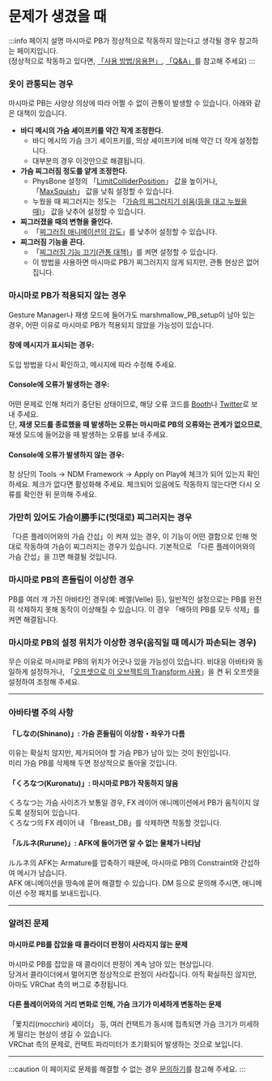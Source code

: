 
# 문제가 생겼을 때

:::info 페이지 설명
마시마로 PB가 정상적으로 작동하지 않는다고 생각될 경우 참고하는 페이지입니다.  
(정상적으로 작동하고 있다면, [「사용 방법/응용편」](https://wataame89.github.io/documents-wataameya/marshmallowPB/howtouse/addition), [「Q&A」](https://wataame89.github.io/documents-wataameya/marshmallowPB/qa)를 참고해 주세요)
:::

### 옷이 관통되는 경우

마시마로 PB는 사양상 의상에 따라 어쩔 수 없이 관통이 발생할 수 있습니다. 아래와 같은 대책이 있습니다.

- **바디 메시의 가슴 셰이프키를 약간 작게 조정한다.**
  - 바디 메시의 가슴 크기 셰이프키를, 의상 셰이프키에 비해 약간 더 작게 설정합니다.
  - 대부분의 경우 이것만으로 해결됩니다.
- **가슴 찌그러짐 정도를 얕게 조정한다.**
  - PhysBone 설정의 「[LimitColliderPosition](https://wataame89.github.io/documents-marshmallowPB/setup#limitcolliderposition)」 값을 높이거나, 「[MaxSquish](https://wataame89.github.io/documents-marshmallowPB/setup#maxsquish)」 값을 낮춰 설정할 수 있습니다.
  - 누웠을 때 찌그러지는 정도는 「[가슴의 찌그러지기 쉬움(등을 대고 누웠을 때)](https://wataame89.github.io/documents-marshmallowPB/setup#%E8%83%B8%E3%81%AE%E3%81%A4%E3%81%B6%E3%82%8C%E3%82%84%E3%81%99%E3%81%95%EF%BC%88%E4%BB%B0%E5%90%91%E3%81%91%EF%BC%89)」 값을 낮추어 설정할 수 있습니다.
- **찌그러졌을 때의 변형을 줄인다.**
  - 「[찌그러짐 애니메이션의 강도](https://wataame89.github.io/documents-marshmallowPB/setup#%E3%81%A4%E3%81%B6%E3%82%8C%E3%82%A2%E3%83%8B%E3%83%A1%E3%83%BC%E3%82%B7%E3%83%A7%E3%83%B3%E3%81%AE%E5%BC%B7%E3%81%95)」를 낮추어 설정할 수 있습니다.
- **찌그러짐 기능을 끈다.**
  - 「[찌그러짐 기능 끄기(관통 대책)](https://wataame89.github.io/documents-marshmallowPB/setup#%E3%81%A4%E3%81%B6%E3%82%8C%E6%A9%9F%E8%83%BD%E3%82%AA%E3%83%95%E8%B2%AB%E9%80%9A%E5%AF%BE%E7%AD%96)」를 켜면 설정할 수 있습니다.
  - 이 방법을 사용하면 마시마로 PB가 찌그러지지 않게 되지만, 관통 현상은 없어집니다.

### 마시마로 PB가 적용되지 않는 경우

Gesture Manager나 재생 모드에 들어가도 marshmallow_PB_setup이 남아 있는 경우, 어떤 이유로 마시마로 PB가 적용되지 않았을 가능성이 있습니다.

#### 창에 메시지가 표시되는 경우:

도입 방법을 다시 확인하고, 메시지에 따라 수정해 주세요.

#### Console에 오류가 발생하는 경우:

어떤 문제로 인해 처리가 중단된 상태이므로, 해당 오류 코드를 [Booth](https://wataame89.booth.pm)나 [Twitter](https://twitter.com/wataameya_vr)로 보내 주세요.  
단, **재생 모드를 종료했을 때 발생하는 오류는 마시마로 PB의 오류와는 관계가 없으므로**, 재생 모드에 들어갔을 때 발생하는 오류를 보내 주세요.

#### Console에 오류가 발생하지 않는 경우:

창 상단의 Tools → NDM Framework → Apply on Play에 체크가 되어 있는지 확인하세요. 체크가 없다면 활성화해 주세요. 체크되어 있음에도 작동하지 않는다면 다시 오류를 확인한 뒤 문의해 주세요.

<!-- ### 흔들림이 너무 큰 경우
마시마로 PB는 누를 때 약간의 흔들림(브레)이 발생할 수 있습니다. 기본적으로 Stiffness(변형되지 않으려는 강도)를 높이면 해결됩니다.

### 오류 창이 뜨는 경우
대부분의 경우, 셋업 설정이 잘못되었으므로 도입 방법 영상을 참고하여 설정을 다시 해주세요. -->

### 가만히 있어도 가슴이勝手に(멋대로) 찌그러지는 경우

「다른 플레이어와의 가슴 간섭」이 켜져 있는 경우, 이 기능이 어떤 결함으로 인해 멋대로 작동하여 가슴이 찌그러지는 경우가 있습니다. 기본적으로 「다른 플레이어와의 가슴 간섭」을 끄면 해결될 것입니다.

### 마시마로 PB의 흔들림이 이상한 경우

PB를 여러 개 가진 아바타인 경우(예: 베엘(Velle) 등), 일반적인 설정으로는 PB를 완전히 삭제하지 못해 동작이 이상해질 수 있습니다. 이 경우 「배하의 PB를 모두 삭제」를 켜면 해결됩니다.

### 마시마로 PB의 설정 위치가 이상한 경우(움직일 때 메시가 파손되는 경우)

무슨 이유로 마시마로 PB의 위치가 어긋나 있을 가능성이 있습니다. 비대응 아바타와 동일하게 설정하거나, 「[오프셋으로 이 오브젝트의 Transform 사용](https://wataame89.github.io/documents-marshmallowPB/setup#%E3%82%AA%E3%83%95%E3%82%BB%E3%83%83%E3%83%88%E3%81%A8%E3%81%97%E3%81%A6%E3%81%93%E3%81%AE%E3%82%AA%E3%83%96%E3%82%B8%E3%82%A7%E3%82%AF%E3%83%88%E3%81%AEtransform%E3%82%92%E4%BD%BF%E7%94%A8)」을 켠 뒤 오프셋을 설정하여 조정해 주세요.

---

### 아바타별 주의 사항

#### 「しなの(Shinano)」: 가슴 흔들림이 이상함・좌우가 다름

이유는 확실치 않지만, 제거되어야 할 가슴 PB가 남아 있는 것이 원인입니다.  
미리 가슴 PB를 삭제해 두면 정상적으로 돌아올 것입니다.

#### 「くろなつ(Kuronatu)」: 마시마로 PB가 작동하지 않음

くろなつ는 가슴 사이즈가 보통일 경우, FX 레이어 애니메이션에서 PB가 움직이지 않도록 설정되어 있습니다.  
くろなつ의 FX 레이어 내 「Breast_DB」를 삭제하면 작동할 것입니다.

#### 「ルルネ(Rurune)」: AFK에 들어가면 알 수 없는 물체가 나타남

ルルネ의 AFK는 Armature를 압축하기 때문에, 마시마로 PB의 Constraint와 간섭하여 메시가 남습니다.  
AFK 애니메이션을 땅속에 묻어 해결할 수 있습니다. DM 등으로 문의해 주시면, 애니메이션 수정 패치를 보내드립니다.

---

### 알려진 문제

#### 마시마로 PB를 잡았을 때 콜라이더 판정이 사라지지 않는 문제

마시마로 PB를 잡았을 때 콜라이더 판정이 계속 남아 있는 현상입니다.  
당겨서 콜라이더에서 멀어지면 정상적으로 판정이 사라집니다. 아직 확실하진 않지만, 아마도 VRChat 측의 버그로 추정됩니다.

#### 다른 플레이어와의 거리 변화로 인해, 가슴 크기가 미세하게 변동하는 문제

「몿치리(mocchiri) 셰이더」 등, 여러 컨택트가 동시에 접촉되면 가슴 크기가 미세하게 떨리는 현상이 생길 수 있습니다.  
VRChat 측의 문제로, 컨택트 파라미터가 초기화되어 발생하는 것으로 보입니다.

---

:::caution 이 페이지로 문제를 해결할 수 없는 경우
[문의하기](https://wataame89.github.io/documents-wataameya/marshmallowPB/howtocontact)를 참고해 주세요.
:::

